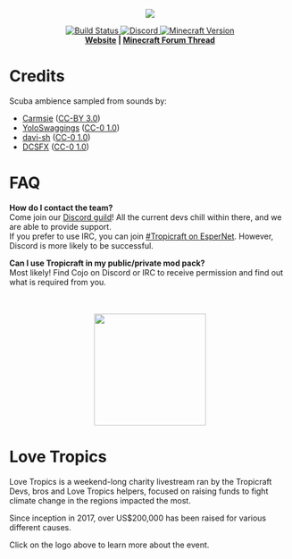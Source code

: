 <p align="center">
  <img src="https://files.tropicraft.net/logo.png">
</p>
<p align="center">
  <a href="https://github.com/Tropicraft/Tropicraft/actions/workflows/gradle.yml">
      <img src="https://img.shields.io/github/workflow/status/tropicraft/tropicraft/Java%20CI%20with%20Gradle?style=flat-square" alt="Build Status">
  </a>
  <a href="https://discord.gg/Q24TRnx">
      <img src="https://img.shields.io/discord/285234569375121409?color=7289DA&label=Discord%20&logo=Discord&logoColor=ffffff&style=flat-square" alt="Discord">
  </a>
  <a href="https://minecraft.curseforge.com/projects/tropicraft">
      <img src="https://img.shields.io/badge/dynamic/json?color=e04e14&label=For%20MC&query=%24.gameVersionLatestFiles[%3A1].gameVersion&url=https%3A%2F%2Faddons-ecs.forgesvc.net%2Fapi%2Fv2%2Faddon%2F254794&logo=curseforge&style=flat-square" alt="Minecraft Version">
  </a>
  <br>
  <strong><a href="https://tropicraft.net/">Website</a> | <a href="https://www.minecraftforum.net/topic/533512">Minecraft Forum Thread</a> </strong>
</p>   
   
      
<!-- I apologize for the HTML but it looks so pretty :) -->

Credits
=======

Scuba ambience sampled from sounds by:

- [Carmsie](https://freesound.org/people/carmsie/) ([CC-BY 3.0](https://creativecommons.org/licenses/by/3.0/))
- [YoloSwaggings](https://freesound.org/people/YoloSwaggings/) ([CC-0 1.0](https://creativecommons.org/publicdomain/zero/1.0/))
- [davi-sh](https://freesound.org/people/davi-sh/) ([CC-0 1.0](http://creativecommons.org/publicdomain/zero/1.0/))
- [DCSFX](https://freesound.org/people/DCSFX/) ([CC-0 1.0](http://creativecommons.org/publicdomain/zero/1.0/))

FAQ
===
**How do I contact the team?**   
Come join our [Discord guild](https://discord.gg/Q24TRnx)! All the current devs chill within there, and we are able to provide support.   
If you prefer to use IRC, you can join [#Tropicraft on EsperNet](https://webchat.esper.net/?nick=Tropi....&channels=tropicraft). However, Discord is more likely to be successful.   

**Can I use Tropicraft in my public/private mod pack?**   
Most likely! Find Cojo on Discord or IRC to receive permission and find out what is required from you.
<br /><br /><br />
   
<p align="center">
  <a href="https://lovetropics.org/">
  <img src="https://static.lovetropics.org/21/logo.png" height="200px">
  </a>
</p>

Love Tropics
===
Love Tropics is a weekend-long charity livestream ran by the Tropicraft Devs, bros and Love Tropics helpers, focused on raising funds to fight climate change in the regions impacted the most.

Since inception in 2017, over US$200,000 has been raised for various different causes.

Click on the logo above to learn more about the event.
